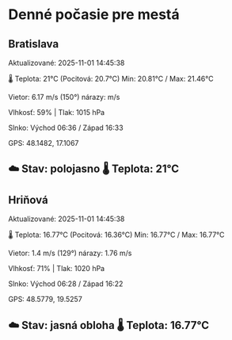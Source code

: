 ﻿# Denné počasie pre mestá

## Bratislava
Aktualizované: 2025-11-01 14:45:38

🌡️ Teplota: 21°C 
(Pocitová: 20.7°C)
Min: 20.81°C / Max: 21.46°C

Vietor: 6.17 m/s    (150°) 
nárazy:  m/s

Vlhkosť: 59% | Tlak: 1015 hPa

Slnko: Východ 06:36 / Západ 16:33

GPS: 48.1482, 17.1067

☁️ Stav: polojasno        🌡️ Teplota: 21°C
---

## Hriňová
Aktualizované: 2025-11-01 14:45:38

🌡️ Teplota: 16.77°C 
(Pocitová: 16.36°C)
Min: 16.77°C / Max: 16.77°C

Vietor: 1.4 m/s (129°)
nárazy: 1.76 m/s

Vlhkosť: 71% | Tlak: 1020 hPa

Slnko: Východ 06:28 / Západ 16:22

GPS: 48.5779, 19.5257

☁️ Stav: jasná obloha        🌡️ Teplota: 16.77°C
---
